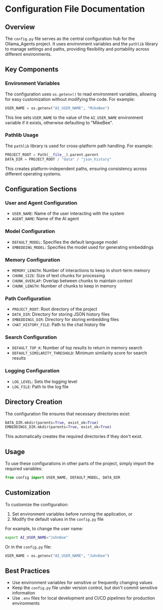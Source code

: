 # Configuration File Documentation

## Overview

The `config.py` file serves as the central configuration hub for the Ollama_Agents project. It uses environment variables and the `pathlib` library to manage settings and paths, providing flexibility and portability across different environments.

## Key Components

### Environment Variables

The configuration uses `os.getenv()` to read environment variables, allowing for easy customization without modifying the code. For example:

```python
USER_NAME = os.getenv("AI_USER_NAME", "MikeBee")
```

This line sets `USER_NAME` to the value of the `AI_USER_NAME` environment variable if it exists, otherwise defaulting to "MikeBee".

### Pathlib Usage

The `pathlib` library is used for cross-platform path handling. For example:

```python
PROJECT_ROOT = Path(__file__).parent.parent
DATA_DIR = PROJECT_ROOT / "data" / "json_history"
```

This creates platform-independent paths, ensuring consistency across different operating systems.

## Configuration Sections

### User and Agent Configuration
- `USER_NAME`: Name of the user interacting with the system
- `AGENT_NAME`: Name of the AI agent

### Model Configuration
- `DEFAULT_MODEL`: Specifies the default language model
- `EMBEDDING_MODEL`: Specifies the model used for generating embeddings

### Memory Configuration
- `MEMORY_LENGTH`: Number of interactions to keep in short-term memory
- `CHUNK_SIZE`: Size of text chunks for processing
- `CHUNK_OVERLAP`: Overlap between chunks to maintain context
- `CHUNK_LENGTH`: Number of chunks to keep in memory

### Path Configuration
- `PROJECT_ROOT`: Root directory of the project
- `DATA_DIR`: Directory for storing JSON history files
- `EMBEDDINGS_DIR`: Directory for storing embedding files
- `CHAT_HISTORY_FILE`: Path to the chat history file

### Search Configuration
- `DEFAULT_TOP_K`: Number of top results to return in memory search
- `DEFAULT_SIMILARITY_THRESHOLD`: Minimum similarity score for search results

### Logging Configuration
- `LOG_LEVEL`: Sets the logging level
- `LOG_FILE`: Path to the log file

## Directory Creation

The configuration file ensures that necessary directories exist:

```python
DATA_DIR.mkdir(parents=True, exist_ok=True)
EMBEDDINGS_DIR.mkdir(parents=True, exist_ok=True)
```

This automatically creates the required directories if they don't exist.

## Usage

To use these configurations in other parts of the project, simply import the required variables:

```python
from config import USER_NAME, DEFAULT_MODEL, DATA_DIR
```

## Customization

To customize the configuration:

1. Set environment variables before running the application, or
2. Modify the default values in the `config.py` file

For example, to change the user name:

```bash
export AI_USER_NAME="JohnDoe"
```

Or in the `config.py` file:

```python
USER_NAME = os.getenv("AI_USER_NAME", "JohnDoe")
```

## Best Practices

- Use environment variables for sensitive or frequently changing values
- Keep the `config.py` file under version control, but don't commit sensitive information
- Use `.env` files for local development and CI/CD pipelines for production environments
